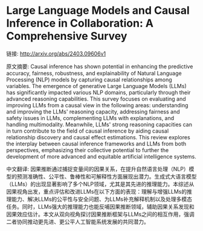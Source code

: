 # Large Language Models and Causal Inference in Collaboration: A Comprehensive Survey

链接: http://arxiv.org/abs/2403.09606v1

原文摘要:
Causal inference has shown potential in enhancing the predictive accuracy,
fairness, robustness, and explainability of Natural Language Processing (NLP)
models by capturing causal relationships among variables. The emergence of
generative Large Language Models (LLMs) has significantly impacted various NLP
domains, particularly through their advanced reasoning capabilities. This
survey focuses on evaluating and improving LLMs from a causal view in the
following areas: understanding and improving the LLMs' reasoning capacity,
addressing fairness and safety issues in LLMs, complementing LLMs with
explanations, and handling multimodality. Meanwhile, LLMs' strong reasoning
capacities can in turn contribute to the field of causal inference by aiding
causal relationship discovery and causal effect estimations. This review
explores the interplay between causal inference frameworks and LLMs from both
perspectives, emphasizing their collective potential to further the development
of more advanced and equitable artificial intelligence systems.

中文翻译:
因果推断通过捕捉变量间的因果关系，在提升自然语言处理（NLP）模型的预测准确性、公平性、鲁棒性和可解释性方面展现出潜力。生成式大语言模型（LLMs）的出现显著影响了多个NLP领域，尤其是其先进的推理能力。本综述从因果视角出发，重点评估和改进LLMs在以下方面的表现：理解与增强LLMs的推理能力、解决LLMs的公平性与安全问题、为LLMs补充解释机制以及处理多模态任务。同时，LLMs强大的推理能力也能反哺因果推断领域，辅助因果关系发现和因果效应估计。本文从双向视角探讨因果推断框架与LLMs之间的相互作用，强调二者协同推动更先进、更公平人工智能系统发展的共同潜力。
